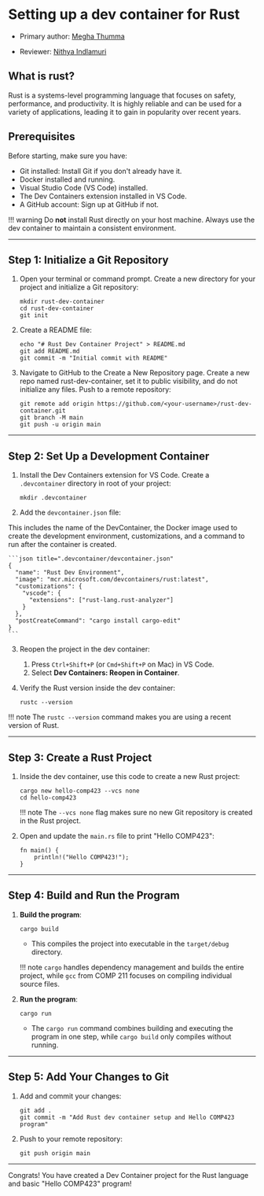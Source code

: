 # Setting up a dev container for Rust

* Primary author: [Megha Thumma](https://github.com/mthumma20)

* Reviewer: [Nithya Indlamuri](https://github.com/nithyaindla)

## What is rust?

Rust is a systems-level programming language that focuses on safety, performance, and productivity. It is highly reliable and can be used for a variety of applications, leading it to gain in popularity over recent years. 


## Prerequisites

Before starting, make sure you have:

- Git installed: Install Git if you don't already have it.
- Docker installed and running.
- Visual Studio Code (VS Code) installed.
- The Dev Containers extension installed in VS Code.
- A GitHub account: Sign up at GitHub if not.

!!! warning
    Do **not** install Rust directly on your host machine. Always use the dev container to maintain a consistent environment.

---

## Step 1: Initialize a Git Repository

1. Open your terminal or command prompt. Create a new directory for your project and initialize a Git repository:

    ```title="Initialize Git Repository"
    mkdir rust-dev-container
    cd rust-dev-container
    git init
    ```

2. Create a README file:

    ```title="Add a README File"
    echo "# Rust Dev Container Project" > README.md
    git add README.md
    git commit -m "Initial commit with README"
    ```

3. Navigate to GitHub to the Create a New Repository page. Create a new repo named rust-dev-container, set it to public visibility, and do not initialize any files. Push to a remote repository:

    ```title="Push to Remote Repository"
    git remote add origin https://github.com/<your-username>/rust-dev-container.git
    git branch -M main
    git push -u origin main
    ```

---

## Step 2: Set Up a Development Container

1. Install the Dev Containers extension for VS Code. Create a `.devcontainer` directory in root of your project:

    ```title="Create Dev Container Directory"
    mkdir .devcontainer
    ```

2. Add the `devcontainer.json` file: 

This includes the name of the DevContainer, the Docker image used to create the development environment, customizations, and a command to run after the container is created.

    ```json title=".devcontainer/devcontainer.json"
    {
      "name": "Rust Dev Environment", 
      "image": "mcr.microsoft.com/devcontainers/rust:latest",
      "customizations": {
        "vscode": {
          "extensions": ["rust-lang.rust-analyzer"]
        }
      },
      "postCreateCommand": "cargo install cargo-edit"
    }
    ```

3. Reopen the project in the dev container:

    1. Press `Ctrl+Shift+P` (or `Cmd+Shift+P` on Mac) in VS Code.
    2. Select **Dev Containers: Reopen in Container**.

4. Verify the Rust version inside the dev container:

    ```title="Check Rust Version"
    rustc --version
    ```

!!! note
    The `rustc --version` command makes you are using a recent version of Rust.

---

## Step 3: Create a Rust Project

1. Inside the dev container, use this code to create a new Rust project:

    ```title="Create a New Rust Project"
    cargo new hello-comp423 --vcs none
    cd hello-comp423
    ```

    !!! note
        The `--vcs none` flag makes sure no new Git repository is created in the Rust project.

2. Open and update the `main.rs` file to print "Hello COMP423":

    ```title="src/main.rs"
    fn main() {
        println!("Hello COMP423!");
    }
    ```

---

## Step 4: Build and Run the Program

1. **Build the program**:

    ```title="Build the Program"
    cargo build
    ```

    - This compiles the project into executable in the `target/debug` directory.

    !!! note
        `cargo` handles dependency management and builds the entire project, while `gcc` from COMP 211 focuses on compiling individual source files.

2. **Run the program**:

    ```title="Run the Program"
    cargo run
    ```

    - The `cargo run` command combines building and executing the program in one step, while `cargo build` only compiles without running.


---

## Step 5: Add Your Changes to Git

1. Add and commit your changes:

    ```title="Add and Commit Changes"
    git add .
    git commit -m "Add Rust dev container setup and Hello COMP423 program"
    ```

2. Push to your remote repository:

    ```title="Push Changes to Remote Repository"
    git push origin main
    ```

---

Congrats! You have created a Dev Container project for the Rust language and basic "Hello COMP423" program! 

